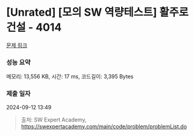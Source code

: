 # [Unrated] [모의 SW 역량테스트] 활주로 건설 - 4014 

[문제 링크](https://swexpertacademy.com/main/code/problem/problemDetail.do?contestProbId=AWIeW7FakkUDFAVH) 

### 성능 요약

메모리: 13,556 KB, 시간: 17 ms, 코드길이: 3,395 Bytes

### 제출 일자

2024-09-12 13:49



> 출처: SW Expert Academy, https://swexpertacademy.com/main/code/problem/problemList.do